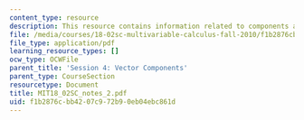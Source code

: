 ```yaml
---
content_type: resource
description: This resource contains information related to components and projection.
file: /media/courses/18-02sc-multivariable-calculus-fall-2010/f1b2876cbb4207c972b90eb04ebc861d_MIT18_02SC_notes_2.pdf
file_type: application/pdf
learning_resource_types: []
ocw_type: OCWFile
parent_title: 'Session 4: Vector Components'
parent_type: CourseSection
resourcetype: Document
title: MIT18_02SC_notes_2.pdf
uid: f1b2876c-bb42-07c9-72b9-0eb04ebc861d
---
```

